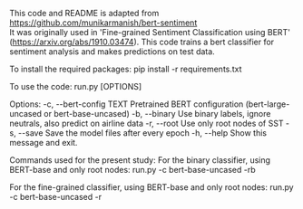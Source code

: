 This code and README is adapted from https://github.com/munikarmanish/bert-sentiment  
It was originally used in 'Fine-grained Sentiment Classification using BERT' (https://arxiv.org/abs/1910.03474).
This code trains a bert classifier for sentiment analysis and makes predictions on test data.

To install the required packages:
    pip install -r requirements.txt

To use the code: 
    run.py [OPTIONS]

  Options:
    -c, --bert-config TEXT  Pretrained BERT configuration (bert-large-uncased or bert-base-uncased)
    -b, --binary            Use binary labels, ignore neutrals, also predict on airline data
    -r, --root              Use only root nodes of SST
    -s, --save              Save the model files after every epoch
    -h, --help              Show this message and exit.

Commands used for the present study:
For the binary classifier, using BERT-base and only root nodes:
    run.py -c bert-base-uncased -rb

For the fine-grained classifier, using BERT-base and only root nodes:
    run.py -c bert-base-uncased -r

